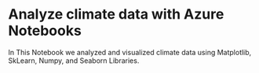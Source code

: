 # Analyze climate data with Azure Notebooks

In This Notebook we analyzed and visualized climate data using Matplotlib, SkLearn, Numpy, and Seaborn Libraries.